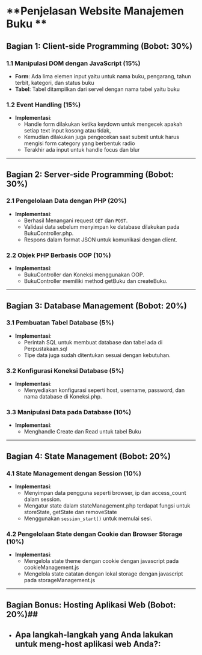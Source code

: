 # **Penjelasan Website Manajemen Buku **

## **Bagian 1: Client-side Programming (Bobot: 30%)**

### **1.1 Manipulasi DOM dengan JavaScript (15%)**

- **Form**:
  Ada lima elemen input yaitu untuk nama buku, pengarang, tahun terbit, kategori, dan status buku
- **Tabel**:
  Tabel ditampilkan dari servel dengan nama tabel yaitu buku

### **1.2 Event Handling (15%)**

- **Implementasi**:
  - Handle form dilakukan ketika keydown untuk mengecek apakah setiap text input kosong atau tidak,
  - Kemudian dilakukan juga pengecekan saat submit untuk harus mengisi form category yang berbentuk radio
  - Terakhir ada input untuk handle focus dan blur

---

## **Bagian 2: Server-side Programming (Bobot: 30%)**

### **2.1 Pengelolaan Data dengan PHP (20%)**

- **Implementasi**:
  - Berhasil Menangani request `GET` dan `POST`.
  - Validasi data sebelum menyimpan ke database dilakukan pada BukuController.php.
  - Respons dalam format JSON untuk komunikasi dengan client.

### **2.2 Objek PHP Berbasis OOP (10%)**

- **Implementasi**:
  - BukuController dan Koneksi menggunakan OOP.
  - BukuController memiliki method getBuku dan createBuku.

---

## **Bagian 3: Database Management (Bobot: 20%)**

### **3.1 Pembuatan Tabel Database (5%)**

- **Implementasi**:
  - Perintah SQL untuk membuat database dan tabel ada di Perpustakaan.sql
  - Tipe data juga sudah ditentukan sesuai dengan kebutuhan.

### **3.2 Konfigurasi Koneksi Database (5%)**

- **Implementasi**:
  - Menyediakan konfigurasi seperti host, username, password, dan nama database di Koneksi.php.

### **3.3 Manipulasi Data pada Database (10%)**

- **Implementasi**:
  - Menghandle Create dan Read untuk tabel Buku

---

## **Bagian 4: State Management (Bobot: 20%)**

### **4.1 State Management dengan Session (10%)**

- **Implementasi**:
  - Menyimpan data pengguna seperti browser, ip dan access_count dalam session.
  - Mengatur state dalam stateManagement.php terdapat fungsi untuk storeState, getState dan removeState
  - Menggunakan `session_start()` untuk memulai sesi.

### **4.2 Pengelolaan State dengan Cookie dan Browser Storage (10%)**

- **Implementasi**:
  - Mengelola state theme dengan cookie dengan javascript pada cookieManagement.js
  - Mengelola state catatan dengan lokal storage dengan javascript pada storageManagement.js

---

## Bagian Bonus: Hosting Aplikasi Web (Bobot: 20%)##

- **Apa langkah-langkah yang Anda lakukan untuk meng-host aplikasi web Anda?**:
  -
